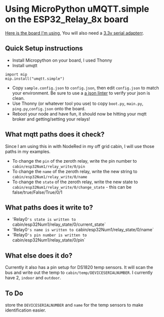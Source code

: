 # Using MicroPython uMQTT.simple on the ESP32_Relay_8x board
[Here is the board I'm using](https://www.amazon.com/Programmable-Channel-Development-Secondary-Projects/dp/B0C55SN32Q/), You will also need a [3.3v serial adapterr](https://www.amazon.com/IZOKEE-CP2102-Converter-Adapter-Downloader/dp/B07D6LLX19).
## Quick Setup instructions
- Install Micropython on your board, I used Thonny
- Install umqtt
```
import mip
mip.install("umqtt.simple")
```
- Copy `sample.config.json` to `config.json`, then edit `config.json` to match your environment. Be sure to use a [a json linter](https://jsonformatter.curiousconcept.com/) to verify your json is clean.
- Use Thonny (or whatever tool you use) to copy `boot.py`, `main.py`, `ping.py`,`config.json` onto the board.
- Reboot your node and have fun, it should now be hitting your mqtt broker and getting/setting your relays!

## What mqtt paths does it check?
Since I am using this in with NodeRed in my off grid cabin, I will use those paths in my examples.
- To change the `pin` of the zeroth relay, write the pin number to `cabin/esp32Num1/relay_write/0/pin`
- To change the `name` of the zeroth relay, write the new string to `cabin/esp32Num1/relay_write/0/name`
- To change the `state` of the zeroth relay, write the new state to `cabin/esp32Num1/relay_write/0/change_state` - this can be false/true/False/True/0/1
## What paths does it write to?
- 'Relay0`'s state is written to `cabin/esp32Num1/relay_state/0/current_state`
- 'Relay0`'s name is written to `cabin/esp32Num1/relay_state/0/name`
- 'Relay0`'s pin number is written to `cabin/esp32Num1/relay_state/0/pin`
## What else does it do?
Currently it also has a pin setup for DS1820 temp sensors. It will scan the bus and write out the temp to `cabin/temp/DEVICESERIALNUMBER`. I currently have 2, `indoor` and `outdoor`.
## To Do
store the `DEVICESERIALNUMBER` and `name` for the temp sensors to make identification easier. 

